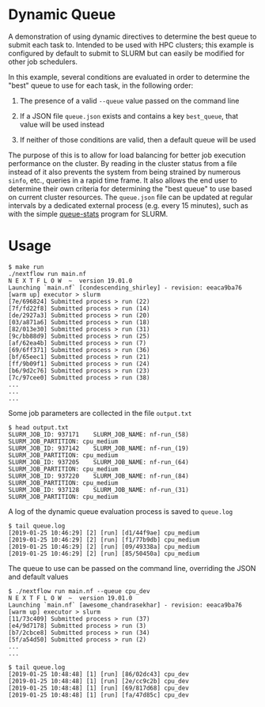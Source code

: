 # Dynamic Queue

A demonstration of using dynamic directives to determine the best queue to submit each task to. Intended to be used with HPC clusters; this example is configured by default to submit to SLURM but can easily be modified for other job schedulers.

In this example, several conditions are evaluated in order to determine the "best" queue to use for each task, in the following order:

1. The presence of a valid `--queue` value passed on the command line

2. If a JSON file `queue.json` exists and contains a key `best_queue`, that value will be used instead

3. If neither of those conditions are valid, then a default queue will be used

The purpose of this is to allow for load balancing for better job execution performance on the cluster. By reading in the cluster status from a file instead of it also prevents the system from being strained by numerous `sinfo`, etc., queries in a rapid time frame. It also allows the end user to determine their own criteria for determining the "best queue" to use based on current cluster resources. The `queue.json` file can be updated at regular intervals by a dedicated external process (e.g. every 15 minutes), such as with the simple [queue-stats](https://github.com/NYU-Molecular-Pathology/queue-stats) program for SLURM.

# Usage

```
$ make run
./nextflow run main.nf
N E X T F L O W  ~  version 19.01.0
Launching `main.nf` [condescending_shirley] - revision: eeaca9ba76
[warm up] executor > slurm
[7e/696824] Submitted process > run (22)
[7f/fd22f8] Submitted process > run (14)
[de/2927a3] Submitted process > run (20)
[03/a871a6] Submitted process > run (18)
[82/013e30] Submitted process > run (31)
[9c/bb88d9] Submitted process > run (25)
[af/62ea4b] Submitted process > run (7)
[69/6ff371] Submitted process > run (36)
[bf/65eec1] Submitted process > run (21)
[ff/9b09f1] Submitted process > run (24)
[b6/9d2c76] Submitted process > run (23)
[7c/97cee0] Submitted process > run (38)
...
...
...
```

Some job parameters are collected in the file `output.txt`

```
$ head output.txt
SLURM_JOB_ID: 937171	SLURM_JOB_NAME: nf-run_(58)	SLURM_JOB_PARTITION: cpu_medium
SLURM_JOB_ID: 937142	SLURM_JOB_NAME: nf-run_(19)	SLURM_JOB_PARTITION: cpu_medium
SLURM_JOB_ID: 937205	SLURM_JOB_NAME: nf-run_(64)	SLURM_JOB_PARTITION: cpu_medium
SLURM_JOB_ID: 937220	SLURM_JOB_NAME: nf-run_(84)	SLURM_JOB_PARTITION: cpu_medium
SLURM_JOB_ID: 937128	SLURM_JOB_NAME: nf-run_(31)	SLURM_JOB_PARTITION: cpu_medium
```

A log of the dynamic queue evaluation process is saved to `queue.log`

```
$ tail queue.log
[2019-01-25 10:46:29] [2] [run] [d1/44f9ae] cpu_medium
[2019-01-25 10:46:29] [2] [run] [f1/77b9db] cpu_medium
[2019-01-25 10:46:29] [2] [run] [09/49338a] cpu_medium
[2019-01-25 10:46:29] [2] [run] [85/50450a] cpu_medium
```

The queue to use can be passed on the command line, overriding the JSON and default values

```
$ ./nextflow run main.nf --queue cpu_dev
N E X T F L O W  ~  version 19.01.0
Launching `main.nf` [awesome_chandrasekhar] - revision: eeaca9ba76
[warm up] executor > slurm
[11/73c409] Submitted process > run (37)
[e4/9d7178] Submitted process > run (3)
[b7/2cbce8] Submitted process > run (34)
[5f/a54d50] Submitted process > run (2)
...
...

$ tail queue.log
[2019-01-25 10:48:48] [1] [run] [86/02dc43] cpu_dev
[2019-01-25 10:48:48] [1] [run] [2e/cc9c2b] cpu_dev
[2019-01-25 10:48:48] [1] [run] [69/817d68] cpu_dev
[2019-01-25 10:48:48] [1] [run] [fa/47d85c] cpu_dev
```
